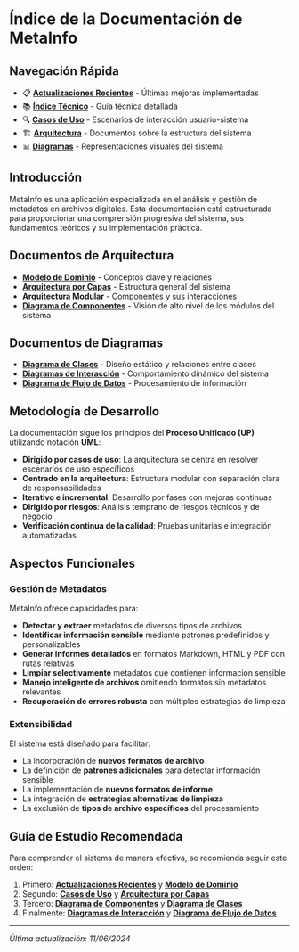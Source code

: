 # Índice de la Documentación de MetaInfo

## Navegación Rápida

- 📋 [**Actualizaciones Recientes**](README.md) - Últimas mejoras implementadas
- 📚 [**Índice Técnico**](indice_tecnico.md) - Guía técnica detallada
- 🔍 [**Casos de Uso**](casos_uso.md) - Escenarios de interacción usuario-sistema
- 🏗️ [**Arquitectura**](#documentos-de-arquitectura) - Documentos sobre la estructura del sistema
- 📊 [**Diagramas**](#documentos-de-diagramas) - Representaciones visuales del sistema

## Introducción

MetaInfo es una aplicación especializada en el análisis y gestión de metadatos en archivos digitales. Esta documentación está estructurada para proporcionar una comprensión progresiva del sistema, sus fundamentos teóricos y su implementación práctica.

## Documentos de Arquitectura

- [**Modelo de Dominio**](modelo_dominio.md) - Conceptos clave y relaciones
- [**Arquitectura por Capas**](arquitectura_capas.md) - Estructura general del sistema
- [**Arquitectura Modular**](arquitectura_modular.md) - Componentes y sus interacciones
- [**Diagrama de Componentes**](diagrama_componentes.md) - Visión de alto nivel de los módulos del sistema

## Documentos de Diagramas

- [**Diagrama de Clases**](diagrama_clases.md) - Diseño estático y relaciones entre clases
- [**Diagramas de Interacción**](diagramas_interaccion.md) - Comportamiento dinámico del sistema
- [**Diagrama de Flujo de Datos**](diagrama_flujo_datos.md) - Procesamiento de información

## Metodología de Desarrollo

La documentación sigue los principios del **Proceso Unificado (UP)** utilizando notación **UML**:

- **Dirigido por casos de uso**: La arquitectura se centra en resolver escenarios de uso específicos
- **Centrado en la arquitectura**: Estructura modular con separación clara de responsabilidades
- **Iterativo e incremental**: Desarrollo por fases con mejoras continuas
- **Dirigido por riesgos**: Análisis temprano de riesgos técnicos y de negocio
- **Verificación continua de la calidad**: Pruebas unitarias e integración automatizadas

## Aspectos Funcionales

### Gestión de Metadatos
MetaInfo ofrece capacidades para:

- **Detectar y extraer** metadatos de diversos tipos de archivos
- **Identificar información sensible** mediante patrones predefinidos y personalizables
- **Generar informes detallados** en formatos Markdown, HTML y PDF con rutas relativas
- **Limpiar selectivamente** metadatos que contienen información sensible
- **Manejo inteligente de archivos** omitiendo formatos sin metadatos relevantes
- **Recuperación de errores robusta** con múltiples estrategias de limpieza

### Extensibilidad
El sistema está diseñado para facilitar:

- La incorporación de **nuevos formatos de archivo**
- La definición de **patrones adicionales** para detectar información sensible
- La implementación de **nuevos formatos de informe**
- La integración de **estrategias alternativas de limpieza**
- La exclusión de **tipos de archivo específicos** del procesamiento

## Guía de Estudio Recomendada

Para comprender el sistema de manera efectiva, se recomienda seguir este orden:

1. Primero: [**Actualizaciones Recientes**](README.md) y [**Modelo de Dominio**](modelo_dominio.md)
2. Segundo: [**Casos de Uso**](casos_uso.md) y [**Arquitectura por Capas**](arquitectura_capas.md)
3. Tercero: [**Diagrama de Componentes**](diagrama_componentes.md) y [**Diagrama de Clases**](diagrama_clases.md)
4. Finalmente: [**Diagramas de Interacción**](diagramas_interaccion.md) y [**Diagrama de Flujo de Datos**](diagrama_flujo_datos.md)

---

*Última actualización: 11/06/2024* 
